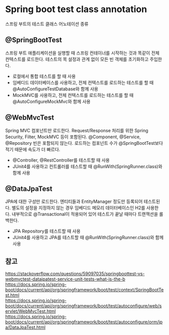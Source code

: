 # Spring boot test class annotation
스프링 부트의 테스트 클래스 어노테이션 종류

## @SpringBootTest
스프링 부트 애플리케이션을 실행할 때 스프링 컨테이너를 시작하는 것과 똑같이 전체 컨텍스트를 로드한다. 테스트의 목 설정과 관계 없이 모든 빈 객체를 초기화하고 주입한다.  

- 로컬에서 통합 테스트를 할 때 사용
- 임베디드 데이터베이스를 사용하고, 전체 컨텍스트를 로드하는 테스트를 할 때 @AutoConfigureTestDatabase와 함께 사용  
- MockMVC를 사용하고, 전체 컨텍스트를 로드하는 테스트를 할 때 @AutoConfigureMockMvc와 함께 사용

## @WebMvcTest
Spring MVC 컴포넌트만 로드한다. Request/Response 처리를 위한 Spring Security, Filter, MockMVC 등이 포함된다. @Component, @Service, @Repository 빈은 포함되지 않는다. 로드하는 컴포넌트 수가 @SpringBootTest보다 적기 때문에 속도가 더 빠르다.  

- @Controller, @RestController를 테스트할 때 사용
- JUnit4를 사용하고 컨트롤러를 테스트할 때 @RunWith(SpringRunner.class)와 함께 사용

## @DataJpaTest
JPA에 대한 구성만 로드한다. 엔티티들과 EntityManager 정도만 등록되어 테스트된다. 별도의 설정을 지정하지 않는 경우 임베디드 메모리 데이터베이스인 H2를 사용한다. 내부적으로 @Transactional이 적용되어 있어 테스트가 끝날 때마다 트랜잭션을 롤백한다.  

- JPA Repository를 테스트할 때 사용
- JUnit4를 사용하고 JPA를 테스트할 때 @RunWith(SpringRunner.class)와 함께 사용

## 참고
https://stackoverflow.com/questions/59097035/springboottest-vs-webmvctest-datajpatest-service-unit-tests-what-is-the-b  
https://docs.spring.io/spring-boot/docs/current/api/org/springframework/boot/test/context/SpringBootTest.html  
https://docs.spring.io/spring-boot/docs/current/api/org/springframework/boot/test/autoconfigure/web/servlet/WebMvcTest.html  
https://docs.spring.io/spring-boot/docs/current/api/org/springframework/boot/test/autoconfigure/orm/jpa/DataJpaTest.html  
